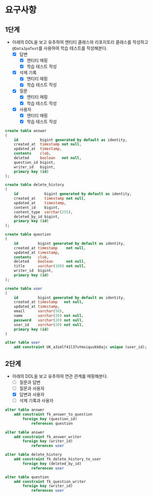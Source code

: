 # 요구사항

## 1단계

- 아래의 DDL을 보고 유추하여 엔티티 클래스와 리포지토리 클래스를 작성하고 `@DataJpaTest`를 사용하여 학습 테스트를 작성해본다.
    - [x] 답변
        - [x] 엔티티 매핑
        - [x] 학습 테스트 작성
    - [x] 삭제 기록
        - [x] 엔티티 매핑
        - [x] 학습 테스트 작성
    - [x] 질문
        - [x] 엔티티 매핑
        - [x] 학습 테스트 작성
    - [x] 사용자
        - [x] 엔티티 매핑
        - [x] 학습 테스트 작성

```sql
create table answer
(
    id          bigint generated by default as identity,
    created_at  timestamp not null,
    updated_at  timestamp,
    contents    clob,
    deleted     boolean   not null,
    question_id bigint,
    writer_id   bigint,
    primary key (id)
);

create table delete_history
(
    id            bigint generated by default as identity,
    created_at    timestamp not null,
    updated_at    timestamp,
    content_id    bigint,
    content_type  varchar(255),
    deleted_by_id bigint,
    primary key (id)
);

create table question
(
    id         bigint generated by default as identity,
    created_at timestamp    not null,
    updated_at timestamp,
    contents   clob,
    deleted    boolean      not null,
    title      varchar(100) not null,
    writer_id  bigint,
    primary key (id)
);

create table user
(
    id         bigint generated by default as identity,
    created_at timestamp   not null,
    updated_at timestamp,
    email      varchar(50),
    name       varchar(20) not null,
    password   varchar(20) not null,
    user_id    varchar(20) not null,
    primary key (id)
)

alter table user
    add constraint UK_a3imlf41l37utmxiquukk8ajc unique (user_id);
```

## 2단계

- 아래의 DDL을 보고 유추하여 연관 관계를 매핑해본다.
    - [ ] 질문과 답변
    - [ ] 질문과 사용자
    - [x] 답변과 사용자
    - [ ] 삭제 기록과 사용자

```sql
alter table answer
    add constraint fk_answer_to_question
        foreign key (question_id)
            references question

alter table answer
    add constraint fk_answer_writer
        foreign key (writer_id)
            references user

alter table delete_history
    add constraint fk_delete_history_to_user
        foreign key (deleted_by_id)
            references user

alter table question
    add constraint fk_question_writer
        foreign key (writer_id)
            references user
```
